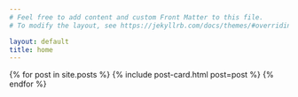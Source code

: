 ```yaml
---
# Feel free to add content and custom Front Matter to this file.
# To modify the layout, see https://jekyllrb.com/docs/themes/#overriding-theme-defaults

layout: default
title: home
---
```


<div class="posts">
  {% for post in site.posts %}
    {% include post-card.html post=post %}
  {% endfor %}
</div>
